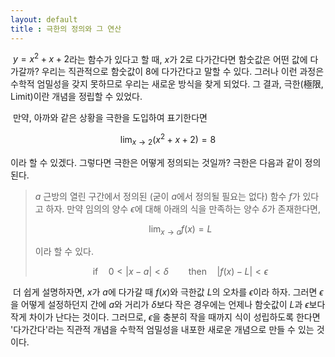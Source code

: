 ```yaml
---
layout: default
title : 극한의 정의와 그 연산
---
```


  $y=x^2+x+2$라는 함수가 있다고 할 때, $x$가 $2$로 다가간다면 함숫값은 어떤 값에 다가갈까? 우리는 직관적으로 함숫값이 $8$에 다가간다고 말할 수 있다. 그러나 이런 과정은 수학적 엄밀성을 갖지 못하므로 우리는 새로운 방식을 찾게 되었다. 그 결과, 극한(極限, Limit)이란 개념을 정립할 수 있었다.

  만약, 아까와 같은 상황을 극한을 도입하여 표기한다면

 $$\lim_{x \to 2} (x^2 + x + 2) = 8$$

 이라 할 수 있겠다. 그렇다면 극한은 어떻게 정의되는 것일까? 극한은 다음과 같이 정의된다.

 > $a$ 근방의 열린 구간에서 정의된 (굳이 $a$에서 정의될 필요는 없다) 함수 $f$가 있다고 하자. 만약 임의의 양수 $\epsilon$에 대해 아래의 식을 만족하는 양수 $\delta$가 존재한다면,
 >
 > $$\lim_{x \to a} f(x) = L$$
 >
 > 이라 할 수 있다.
 >
 > $$\text{if} \quad 0 < |x - a| < \delta \qquad \text{then} \quad |f(x) - L| < \epsilon$$

  더 쉽게 설명하자면, $x$가 $a$에 다가갈 때 $f(x)$와 극한값 $L$의 오차를 $\epsilon$이라 하자. 그러면 $\epsilon$을 어떻게 설정하던지 간에 $a$와 거리가 $\delta$보다 작은 경우에는 언제나 함숫값이 $L$과 $\epsilon$보다 작게 차이가 난다는 것이다. 그러므로, $\epsilon$을 충분히 작을 때까지 식이 성립하도록 한다면 '다가간다'라는 직관적 개념을 수학적 엄밀성을 내포한 새로운 개념으로 만들 수 있는 것이다.